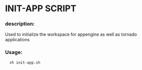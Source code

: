 <h1> INIT-APP SCRIPT </h1>

<h3> description: </h3>
<p>
  Used to initialize the workspace for appengine as well as tornado applications
</p>

<h3> Usage: </h3>

```
  sh init-app.sh

```
